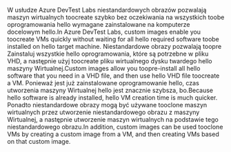 <span data-ttu-id="d3aa8-101">W usłudze Azure DevTest Labs niestandardowych obrazów pozwalają maszyn wirtualnych toocreate szybko bez oczekiwania na wszystkich toobe oprogramowania hello wymagane zainstalowane na komputerze docelowym hello.</span><span class="sxs-lookup"><span data-stu-id="d3aa8-101">In Azure DevTest Labs, custom images enable you toocreate VMs quickly without waiting for all hello required software toobe installed on hello target machine.</span></span> <span data-ttu-id="d3aa8-102">Niestandardowe obrazy pozwalają toopre Zainstaluj wszystkie hello oprogramowania, które są potrzebne w pliku VHD, a następnie użyj toocreate pliku wirtualnego dysku twardego hello maszyny Wirtualnej.</span><span class="sxs-lookup"><span data-stu-id="d3aa8-102">Custom images allow you toopre-install all hello software that you need in a VHD file, and then use hello VHD file toocreate a VM.</span></span> <span data-ttu-id="d3aa8-103">Ponieważ jest już zainstalowane oprogramowanie hello, czas utworzenia maszyny Wirtualnej hello jest znacznie szybsza, bo.</span><span class="sxs-lookup"><span data-stu-id="d3aa8-103">Because hello software is already installed, hello VM creation time is much quicker.</span></span> <span data-ttu-id="d3aa8-104">Ponadto niestandardowe obrazy mogą być używane tooclone maszyn wirtualnych przez utworzenie niestandardowego obrazu z maszyny Wirtualnej, a następnie utworzenie maszyn wirtualnych na podstawie tego niestandardowego obrazu.</span><span class="sxs-lookup"><span data-stu-id="d3aa8-104">In addition, custom images can be used tooclone VMs by creating a custom image from a VM, and then creating VMs based on that custom image.</span></span>
